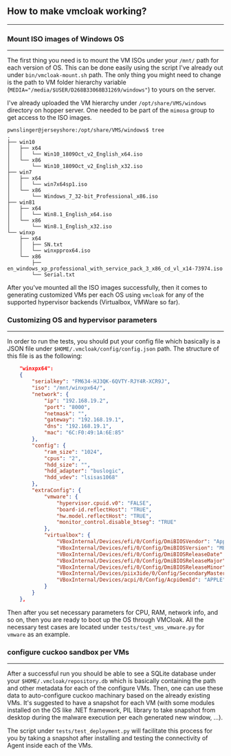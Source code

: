 ## How to make vmcloak working?
----


### Mount ISO images of Windows OS 
----
The first thing you need is to mount the VM ISOs under your `/mnt/` path for
each version of OS. This can be done easily using the script I've already out
under `bin/vmcloak-mount.sh` path. The only thing you might need to change is
the path to VM folder hierarchy variable
(`MEDIA="/media/$USER/D268B33068B31269/windows"`) to yours on the server. 

I've already uploaded the VM hierarchy under `/opt/share/VMS/windows` directory
on hopper server. One needed to be part of the `mimosa` group to get access to the ISO
images. 

```
pwnslinger@jerseyshore:/opt/share/VMS/windows$ tree
.
├── win10
│   ├── x64
│   │   └── Win10_1809Oct_v2_English_x64.iso
│   └── x86
│       └── Win10_1809Oct_v2_English_x32.iso
├── win7
│   ├── x64
│   │   └── win7x64sp1.iso
│   └── x86
│       └── Windows_7_32-bit_Professional_x86.iso
├── win81
│   ├── x64
│   │   └── Win8.1_English_x64.iso
│   └── x86
│       └── Win8.1_English_x32.iso
└── winxp
    ├── x64
    │   ├── SN.txt
    │   └── winxpprox64.iso
    └── x86
        ├── en_windows_xp_professional_with_service_pack_3_x86_cd_vl_x14-73974.iso
        └── Serial.txt
``` 

After you've mounted all the ISO images successfully, then it comes to
generating customized VMs per each OS using `vmcloak` for any of the supported
hypervisor backends (Virtualbox, VMWare so far). 

### Customizing OS and hypervisor parameters 
----
In order to run the tests, you should put your config file which basically is a
JSON file under `$HOME/.vmcloak/config/config.json` path. The structure of this
file is as the following: 

```json
    "winxpx64":
    {
        "serialkey": "FM634-HJ3QK-6QVTY-RJY4R-XCR9J",
        "iso": "/mnt/winxpx64/",
        "network": {
            "ip": "192.168.19.2",
            "port": "8000",
            "netmask": "",
            "gateway": "192.168.19.1",
            "dns": "192.168.19.1",
            "mac": "6C:F0:49:1A:6E:85"
        },
        "config": {
            "ram_size": "1024",
            "cpus": "2",
            "hdd_size": "",
            "hdd_adapter": "buslogic",
            "hdd_vdev": "lsisas1068"
        },
        "extraConfig": {
            "vmware": {
                "hypervisor.cpuid.v0": "FALSE",
                "board-id.reflectHost": "TRUE",
                "hw.model.reflectHost": "TRUE",
                "monitor_control.disable_btseg": "TRUE"
            },
            "virtualbox": {
                "VBoxInternal/Devices/efi/0/Config/DmiBIOSVendor": "Apple Inc.",
                "VBoxInternal/Devices/efi/0/Config/DmiBIOSVersion": "MB52.88Z.0088.B05.0904162222",
                "VBoxInternal/Devices/efi/0/Config/DmiBIOSReleaseDate": "08/10/13",
                "VBoxInternal/Devices/efi/0/Config/DmiBIOSReleaseMajor": "5",
                "VBoxInternal/Devices/efi/0/Config/DmiBIOSReleaseMinor": "9",
                "VBoxInternal/Devices/piix3ide/0/Config/SecondaryMaster/ATAPIRevision": "KAA2",
                "VBoxInternal/Devices/acpi/0/Config/AcpiOemId": "APPLE"
            }
        }
    },
``` 

Then after you set necessary parameters for CPU, RAM, network info, and so on,
then you are ready to boot up the OS through VMCloak. All the necessary test
cases are located under `tests/test_vms_vmware.py` for `vmware` as an example. 

### configure cuckoo sandbox per VMs
----
After a successful run you should be able to see a SQLite database under your
`$HOME/.vmcloak/repository.db` which is basically containing the path and other
metadata for each of the configure VMs. Then, one can use these data to
auto-configure cuckoo machinary based on the already existing VMs. It's
suggested to have a snapshot for each VM (with some modules installed on the OS
like .NET framework, PIL library to take snapshot from desktop during the
malware execution per each generated new window, ...). 

The script under `tests/test_deployment.py` will facilitate this process for you
by taking a snapshot after installing and testing the connectivity of Agent
inside each of the VMs. 

